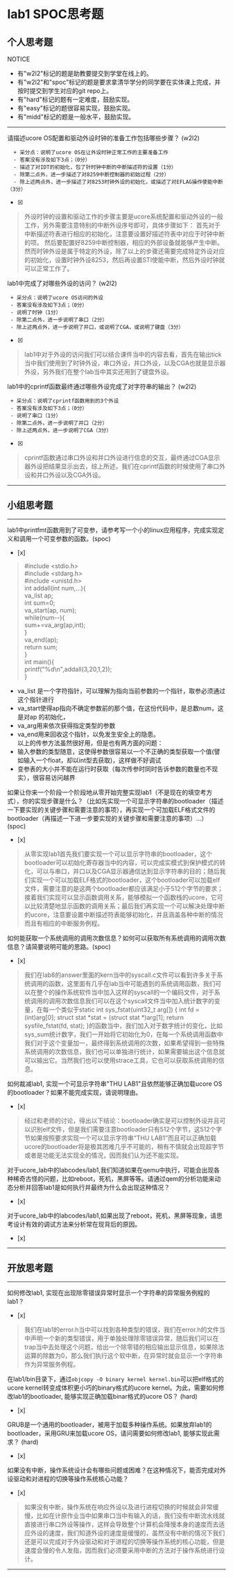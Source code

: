 # lab1 SPOC思考题

## 个人思考题

NOTICE
- 有"w2l2"标记的题是助教要提交到学堂在线上的。
- 有"w2l2"和"spoc"标记的题是要求拿清华学分的同学要在实体课上完成，并按时提交到学生对应的git repo上。
- 有"hard"标记的题有一定难度，鼓励实现。
- 有"easy"标记的题很容易实现，鼓励实现。
- 有"midd"标记的题是一般水平，鼓励实现。
---

请描述ucore OS配置和驱动外设时钟的准备工作包括哪些步骤？ (w2l2)
```
  + 采分点：说明了ucore OS在让外设时钟正常工作的主要准备工作
  - 答案没有涉及如下3点；（0分）
  - 描述了对IDT的初始化，包了针时钟中断的中断描述符的设置（1分）
  - 除第二点外，进一步描述了对8259中断控制器的初始过程（2分）
  - 除上述两点外，进一步描述了对8253时钟外设的初始化，或描述了对EFLAG操作使能中断（3分）
 ```
- [x]  

>  外设时钟的设置和驱动工作的步骤主要是ucore系统配置和驱动外设的一般工作，另外需要注意特别的中断外设序号即可，具体步骤如下：
首先对于中断描述符表进行相应的初始化，注意要设置好描述符表中对应于时钟中断的项。
然后要配置好8259中断控制器，相应的外部设备就能够产生中断。
然而时钟外设是属于特定的外设，除了以上的步骤还需要完成特定外设对应的初始化，设置时钟外设8253，然后再设置STI使能中断，然后外设时钟就可以正常工作了。

lab1中完成了对哪些外设的访问？ (w2l2)
 ```
  + 采分点：说明了ucore OS访问的外设
  - 答案没有涉及如下3点；（0分）
  - 说明了时钟（1分）
  - 除第二点外，进一步说明了串口（2分）
  - 除上述两点外，进一步说明了并口，或说明了CGA，或说明了键盘（3分）
 ```
- [x]  

>  lab1中对于外设的访问我们可以结合课件当中的内容去看，首先在输出tick当中我们使用到了时钟外设，串口外设，并口外设，以及CGA也就是显示器外设，另外我们在整个lab当中其实还用到了键盘外设。

lab1中的cprintf函数最终通过哪些外设完成了对字符串的输出？ (w2l2)
 ```
  + 采分点：说明了cprintf函数用到的3个外设
  - 答案没有涉及如下3点；（0分）
  - 说明了串口（1分）
  - 除第二点外，进一步说明了并口（2分）
  - 除上述两点外，进一步说明了CGA（3分）
 ```
- [x]  

>  cprintf函数通过串口外设和并口外设进行信息的交互，最终通过CGA显示器外设把结果显示出去，综上所述，我们在cprintf函数的时候使用了串口外设和并口外设以及CGA外设。

---

## 小组思考题

---

lab1中printfmt函数用到了可变参，请参考写一个小的linux应用程序，完成实现定义和调用一个可变参数的函数。(spoc)
- [x]  

> \#include \<stdio.h\><br />
\#include \<stdarg.h\><br />
\#include \<unistd.h\><br />
int addall(int num,...){<br />
	va_list ap;<br />
	int sum=0;<br />
	va_start(ap, num);<br />
	while(num--){<br />
    	sum+=va_arg(ap,int);<br />
	}<br />
  va_end(ap);<br />
	return sum;<br />
}<br />
int main(){<br />
	printf("%d\n",addall(3,20,1,2));<br />
}<br />
* va_list 是一个字符指针，可以理解为指向当前参数的一个指针，取参必须通过这个指针进行
* va_start使得ap指向不确定参数前的那个值，在这份代码中，是总数num，这是对ap 的初始化，
* va_arg用来依次获得指定类型的参数
* va_end用来回收这个指针，以免发生安全上的隐患。<br />
以上的传参方法虽然很好用，但是也有两方面的问题：
* 输入参数的类型随意，这使得参数很容易以一个不正确的类型获取一个值(譬如输入一个float，却以int型去获取)，这样做不好调试
* 变参表的大小并不能在运行时获取（每次传参时同时告诉参数的数量也不现实），很容易访问越界


如果让你来一个阶段一个阶段地从零开始完整实现lab1（不是现在的填空考方式），你的实现步骤是什么？（比如先实现一个可显示字符串的bootloader（描述一下要实现的关键步骤和需要注意的事项），再实现一个可加载ELF格式文件的bootloader（再描述一下进一步要实现的关键步骤和需要注意的事项）...） (spoc)
- [x]  

> 从零实现lab1首先我们要实现一个可以显示字符串的bootloader，这个bootloader可以初始化寄存器当中的内容，可以完成实模式到保护模式的转化，可以与串口，并口以及CGA显示器通信达到显示字符串的目的；随后我们实现一个可以加载ELF格式的bootloader，这个bootloader可以加载elf文件，需要注意的是这两个bootloader都应该满足小于512个字节的要求；接着我们实现可以显示函数调用关系，能够模拟一个函数栈的ucore，它可以比较清楚地显示函数的调用关系；最后我们再实现一个可以解决处理中断的ucore，注意要设置中断描述符表能够初始化，并且涵盖各种中断的情况而且有相应的中断服务例程。


如何能获取一个系统调用的调用次数信息？如何可以获取所有系统调用的调用次数信息？请简要说明可能的思路。(spoc)
- [x]  

> 我们在lab8的answer里面的kern当中的syscall.c文件可以看到许多关于系统调用的函数，这里面有几乎在lab当中可能遇到的系统调用函数，我们可以在整个的操作系统软件当中加入这样的syscall的一个编码文件，对于系统调用的调用次数信息我们可以在这个syscall文件当中加入统计数字的变量，在每一个类似于static int
sys_fstat(uint32_t arg[]) {
    int fd = (int)arg[0];
    struct stat *stat = (struct stat *)arg[1];
    return sysfile_fstat(fd, stat);
}的函数当中，我们加入对于数字统计的变化，比如sys_sum统计数字，我们一开始将它初始化为0，在每一个系统调用函数中我们对于这个变量加一，最终得到系统调用的次数，如果希望得到一些特殊系统调用的次数信息，我们也可以单独进行统计，如果需要输出这个信息就可以输出它。当然我们也可以使用strace工具，它也可以获取系统调用的信息。

如何裁减lab1, 实现一个可显示字符串"THU LAB1"且依然能够正确加载ucore OS的bootloader？如果不能完成实现，请说明理由。
- [x]  

> 经过和老师的讨论，得出以下结论：bootloader确实是可以控制外设并且可以识别elf文件，但是我们需要注意bootloader只有512个字节，这512个字节如果按照要求实现一个可以显示字符串“THU LAB1”而且可以正确加载ucore的bootloader将是极其困难几乎不可能的，稍有不慎就会出现超字节或者是功能无法实现全的情况，因而我们认为还不能实现。

对于ucore_lab中的labcodes/lab1,我们知道如果在qemu中执行，可能会出现各种稀奇古怪的问题，比如reboot，死机，黑屏等等。请通过qem的分析功能来动态分析并回答lab1是如何执行并最终为什么会出现这种情况？
- [x]  

> 

对于ucore_lab中的labcodes/lab1,如果出现了reboot，死机，黑屏等现象，请思考设计有效的调试方法来分析常在现背后的原因。
- [x]  

> 

---

## 开放思考题

---

如何修改lab1, 实现在出现除零错误异常时显示一个字符串的异常服务例程的lab1？
- [x]  

> 我们在lab1的error.h当中可以找到各种类型的错误，我们在error.h的文件当中声明一个新的类型错误，用于单独处理除零错误异常，随后我们可以在trap当中去处理这个问题，给出一个除零错的相应输出显示信息，如果除法运算的除数为0，那么我们执行这个软中断，在异常时就会显示一个字符串作为异常服务例程。


在lab1/bin目录下，通过`objcopy -O binary kernel kernel.bin`可以把elf格式的ucore kernel转变成体积更小巧的binary格式的ucore kernel。为此，需要如何修改lab1的bootloader, 能够实现正确加载binar格式的ucore OS？ (hard)
- [x]  

>

GRUB是一个通用的bootloader，被用于加载多种操作系统。如果放弃lab1的bootloader，采用GRU来加载ucore OS，请问需要如何修改lab1, 能够实现此需求？ (hard)
- [x]  

>


如果没有中断，操作系统设计会有哪些问题或困难？在这种情况下，能否完成对外设驱动和对进程的切换等操作系统核心功能？
- [x]  

>  如果没有中断，操作系统在响应外设以及进行进程切换的时候就会非常缓慢，比如在计原作业当中如果串口当中有输入的话，我们没有中断流水线就直接进行串口外设等操作，这样会导致整个计算机会降慢本身的速度而去适应外设的速度，我们知道外设的速度是缓慢的，虽然没有中断的情况下我们还是可以完成对于外设驱动和对于进程的切换等操作系统的核心功能，但是速度会慢的令人发指，因而我们必须要采用中断的方法对于操作系统进行设计。

---
